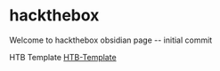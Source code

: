 # hackthebox


Welcome to hackthebox obsidian page -- initial commit

HTB Template [HTB-Template](HTB-machine)